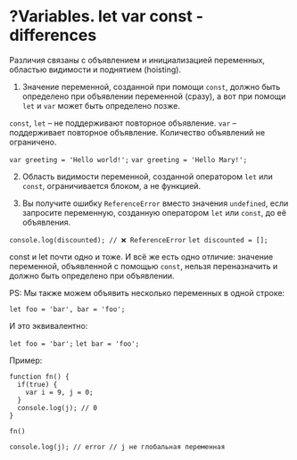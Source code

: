 # ?Variables. let var const - differences

Различия связаны с объявлением и инициализацией переменных, областью видимости и поднятием (hoisting).

1. Значение переменной, созданной при помощи `const`, должно быть определено при объявлении переменной (сразу), а вот при помощи `let` и `var` может быть определено позже.

`const`, `let` – не поддерживают повторное объявление. `var` – поддерживает повторное объявление. Количество объявлений не ограничено.

`var greeting = 'Hello world!';`
`var greeting = 'Hello Mary!';`

2. Область видимости переменной, созданной оператором `let` или `const`, ограничивается блоком, а не функцией.

3. Вы получите ошибку `ReferenceError` вместо значения `undefined`, если запросите переменную, созданную оператором `let` или `const`, до её объявления.

`console.log(discounted); // ❌ ReferenceError`
`let discounted = [];`

const и let почти одно и тоже. И всё же есть одно отличие: значение переменной, объявленной с помощью `const`, нельзя переназначить и должно быть определено при объявлении.

PS: Мы также можем объявить несколько переменных в одной строке:

`let foo = 'bar', bar = 'foo';`

И это эквивалентно:

`let foo = 'bar';`
`let bar = 'foo';`

Пример:

~~~
function fn() {
  if(true) {
    var i = 9, j = 0;
  }
  console.log(j); // 0
}

fn()

console.log(j); // error // j не глобальная переменная
~~~
